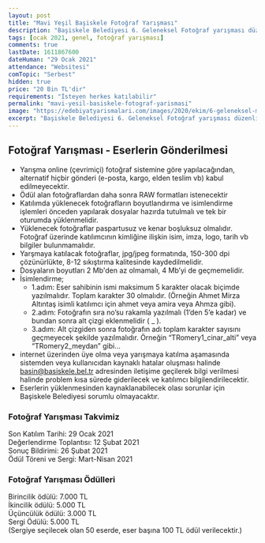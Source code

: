 ```yaml
---
layout: post
title: "Mavi Yeşil Başiskele Fotoğraf Yarışması"
description: "Başiskele Belediyesi 6. Geleneksel Fotoğraf yarışması düzenliyor."
tags: [ocak 2021, genel, fotoğraf yarışması]
comments: true
lastDate: 1611867600  
dateHuman: "29 Ocak 2021"
attendance: "Websitesi"
comTopic: "Serbest"
hidden: true
price: "20 Bin TL'dir"
requirements: "İsteyen herkes katılabilir"
permalink: "mavi-yesil-basiskele-fotograf-yarismasi"
image: "https://edebiyatyarismalari.com/images/2020/ekim/6-geleneksel-mavi-yesil-fotograf-yarismasi.jpg"
excerpt: "Başiskele Belediyesi 6. Geleneksel Fotoğraf yarışması düzenliyor."
---
```


## Fotoğraf Yarışması - Eserlerin Gönderilmesi

- Yarışma online (çevrimiçi) fotoğraf sistemine göre yapılacağından, alternatif hiçbir gönderi (e-posta, kargo, elden teslim vb) kabul edilmeyecektir.
- Ödül alan fotoğraflardan daha sonra RAW formatları istenecektir
- Katılımda yüklenecek fotoğrafların boyutlandırma ve isimlendirme işlemleri önceden yapılarak dosyalar hazırda tutulmalı ve tek bir oturumda yüklenmelidir.
- Yüklenecek fotoğraflar paspartusuz ve kenar boşluksuz olmalıdır. Fotoğraf üzerinde katılımcının kimliğine ilişkin isim, imza, logo, tarih vb bilgiler bulunmamalıdır.
- Yarşmaya katılacak fotoğraflar, jpg/jpeg formatında, 150-300 dpi çözünürlükte, 8-12 sıkıştırma kalitesinde kaydedilmelidir.
- Dosyaların boyutları 2 Mb'den az olmamalı, 4 Mb’yi de geçmemelidir.
- İsimlendirme;
    - 1.adım: Eser sahibinin ismi maksimum 5 karakter olacak biçimde yazılmalıdır. Toplam karakter 30 olmalıdır. (Örneğin Ahmet Mirza Altıntaş isimli katılımcı için ahmet veya amira veya Ahmza gibi).
    - 2.adım: Fotoğrafın sıra no’su rakamla yazılmalı (1’den 5’e kadar) ve bundan sonra alt çizgi eklenmelidir ( _ ).
    - 3.adım: Alt çizgiden sonra fotoğrafın adı toplam karakter sayısını geçmeyecek şekilde yazılmalıdır. Örneğin “TRomery1_cinar_alti” veya “TRomery2_meydan” gibi…
- internet üzerinden üye olma veya yarışmaya katılma aşamasında sistemden veya kullanıcıdan kaynaklı hatalar oluşması halinde basin@basiskele.bel.tr adresinden iletişime geçilerek bilgi verilmesi halinde problem kısa sürede giderilecek ve katılımcı bilgilendirilecektir.
- Eserlerin yüklenmesinden kaynaklanabilecek olası sorunlar için Başiskele Belediyesi sorumlu olmayacaktır.

### Fotoğraf Yarışması Takvimiz

Son Katılım Tarihi: 29 Ocak 2021  
Değerlendirme Toplantısı: 12 Şubat 2021  
Sonuç Bildirimi: 26 Şubat 2021  
Ödül Töreni ve Sergi: Mart-Nisan 2021

### Fotoğraf Yarışması Ödülleri

Birincilik ödülü: 7.000 TL  
İkincilik ödülü: 5.000 TL  
Üçüncülük ödülü: 3.000 TL     
Sergi Ödülü: 5.000 TL  
(Sergiye seçilecek olan 50 eserde, eser başına 100 TL ödül verilecektir.)